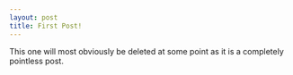 ```yaml
---
layout: post
title: First Post!
---
```


This one will most obviously be deleted at some point as it is
a completely pointless post.
